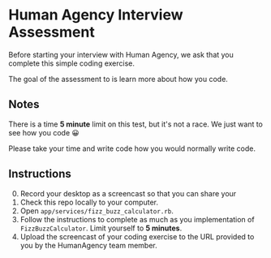 # Human Agency Interview Assessment

Before starting your interview with Human Agency, we ask that you complete this simple coding exercise.

The goal of the assessment to is learn more about how you code.

## Notes

There is a time **5 minute** limit on this test, but it's not a race.  We just want to see how you code 😀

Please take your time and write code how you would normally write code.

## Instructions

0.  Record your desktop as a screencast so that you can share your 
1.  Check this repo locally to your computer.
2.  Open `app/services/fizz_buzz_calculator.rb`.
3.  Follow the instructions to complete as much as you implementation of `FizzBuzzCalculator`.  Limit yourself to **5 minutes**.
4.  Upload the screencast of your coding exercise to the URL provided to you by the HumanAgency team member.

